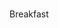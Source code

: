 <html>
  <body>
    <title> Kylie's Cafe! </title>
  <br> 
<p style="color": #fcb103> Breakfast </p>
    
  </body>
</html>
